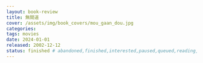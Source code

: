 ```yaml
---
layout: book-review
title: 無間道
cover: /assets/img/book_covers/mou_gaan_dou.jpg
categories:
tags: movies
date: 2024-01-01
released: 2002-12-12
status: finished # abandoned,finished,interested,paused,queued,reading,reread
---
```

